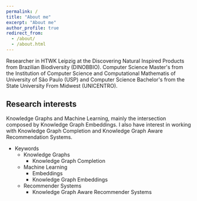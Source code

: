 ```yaml
---
permalink: /
title: "About me"
excerpt: "About me"
author_profile: true
redirect_from: 
  - /about/
  - /about.html
---
```


Researcher in HTWK Leipzig at the Discovering Natural Inspired Products from Brazilian Biodiversity (DINOBBIO). Computer Science Master's from the Institution of Computer Science and Computational Mathematis of University of São Paulo (USP) and Computer Science Bachelor's from the State University From Midwest (UNICENTRO). 

## Research interests
Knowledge Graphs and Machine Learning, mainly the intersection composed by Knowledge Graph Embeddings. I also have interest in working with Knowledge Graph Completion and Knowledge Graph Aware Recommendation Systems.

* Keywords
  * Knowledge Graphs
    * Knowledge Graph Completion
  * Machine Learning
    * Embeddings
    * Knowledge Graph Embeddings
  * Recommender Systems
    * Knowledge Graph Aware Recommender Systems
